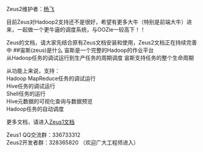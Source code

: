 Zeus2维护者：<a href="mailto:yangf.sky@gmail.com">杨飞</a>  

目前Zeus对Hadoop2支持还不是很好，希望有更多大牛（特别是前端大牛）进来，一起做一个更牛逼的调度系统，与OOZie一较高下！！

Zeus的文档，请大家先结合原有Zeus文档安装和使用，Zeus2文档正在持续完善中
##宙斯(zeus)是什么
宙斯是一个完整的Hadoop的作业平台  
从Hadoop任务的调试运行到生产任务的周期调度
宙斯支持任务的整个生命周期

从功能上来说，支持：  
Hadoop MapReduce任务的调试运行  
Hive任务的调试运行  
Shell任务的运行    
Hive元数据的可视化查询与数据预览  
Hadoop任务的自动调度  


更多文档，请进入<a href="http://github.com/alibaba/zeus/wiki" target="_blank">Zeus1文档</a> 


Zeus1 QQ交流群：336733312  
Zeus2开发者群：328365820  （欢迎广大工程师进入）
